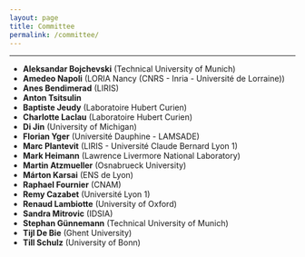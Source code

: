 ```yaml
---
layout: page
title: Committee
permalink: /committee/
---
```

---
- **Aleksandar Bojchevski**	(Technical University of Munich)
- **Amedeo Napoli**	(LORIA Nancy (CNRS - Inria - Université de Lorraine))
- **Anes Bendimerad**	(LIRIS)
- **Anton Tsitsulin**	
- **Baptiste Jeudy**	(Laboratoire Hubert Curien)
- **Charlotte Laclau**	(Laboratoire Hubert Curien)
- **Di Jin**	(University of Michigan)
- **Florian Yger**	(Université Dauphine - LAMSADE)
- **Marc Plantevit**	(LIRIS - Université Claude Bernard Lyon 1)
- **Mark Heimann**	(Lawrence Livermore National Laboratory)
- **Martin Atzmueller**	(Osnabrueck University)
- **Márton Karsai**	(ENS de Lyon)
- **Raphael Fournier**	(CNAM)
- **Remy Cazabet**	(Université Lyon 1)
- **Renaud Lambiotte**	(University of Oxford)
- **Sandra Mitrovic**	(IDSIA)
- **Stephan Günnemann**	(Technical University of Munich)
- **Tijl De Bie**	(Ghent University)
- **Till Schulz**	(University of Bonn)